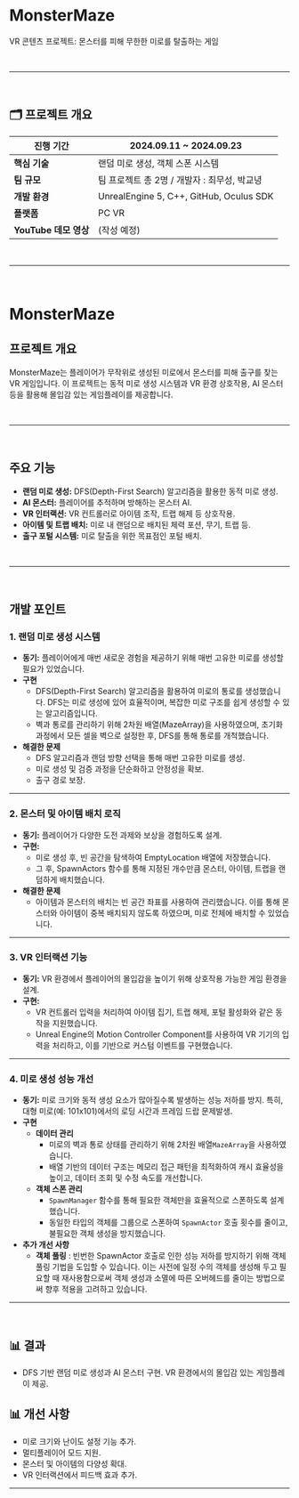 # MonsterMaze

VR 콘텐츠 프로젝트: 몬스터를 피해 무한한 미로를 탈출하는 게임

<br>

---

<br>

## 🗂️ **프로젝트 개요**

| **진행 기간**       | 2024.09.11 ~ 2024.09.23                |
|---------------------|---------------------------------------|
| **핵심 기술**       | 랜덤 미로 생성, 객체 스폰 시스템 |
| **팀 규모**       | 팀 프로젝트 총 2명 / 개발자 : 최무성, 박교녕 |
| **개발 환경**       | UnrealEngine 5, C++, GitHub, Oculus SDK |
| **플랫폼**          | PC VR                                 |
| **YouTube 데모 영상** | (작성 예정)                        |

<br>

---

<br>

# MonsterMaze

## 프로젝트 개요
MonsterMaze는 플레이어가 무작위로 생성된 미로에서 몬스터를 피해 출구를 찾는 VR 게임입니다. 이 프로젝트는 동적 미로 생성 시스템과 VR 환경 상호작용, AI 몬스터 등을 활용해 몰입감 있는 게임플레이를 제공합니다.

<br>

---

<br>

## 주요 기능
- **랜덤 미로 생성:** DFS(Depth-First Search) 알고리즘을 활용한 동적 미로 생성.
- **AI 몬스터:** 플레이어를 추적하며 방해하는 몬스터 AI.
- **VR 인터랙션:** VR 컨트롤러로 아이템 조작, 트랩 해제 등 상호작용.
- **아이템 및 트랩 배치:** 미로 내 랜덤으로 배치된 체력 포션, 무기, 트랩 등.
- **출구 포털 시스템:** 미로 탈출을 위한 목표점인 포털 배치.

<br>

---

<br>

## 개발 포인트

### 1. 랜덤 미로 생성 시스템
- **동기:** 플레이어에게 매번 새로운 경험을 제공하기 위해 매번 고유한 미로를 생성할 필요가 있었습니다.
- **구현**
  - DFS(Depth-First Search) 알고리즘을 활용하여 미로의 통로를 생성했습니다. DFS는 미로 생성에 있어 효율적이며, 복잡한 미로 구조를 쉽게 생성할 수 있는 알고리즘입니다.
  - 벽과 통로를 관리하기 위해 2차원 배열(MazeArray)을 사용하였으며, 초기화 과정에서 모든 셀을 벽으로 설정한 후, DFS를 통해 통로를 개척했습니다.
- **해결한 문제** 
  - DFS 알고리즘과 랜덤 방향 선택을 통해 매번 고유한 미로를 생성.
  - 미로 생성 및 검증 과정을 단순화하고 안정성을 확보.
  - 출구 경로 보장.
---

### 2. 몬스터 및 아이템 배치 로직
- **동기:** 플레이어가 다양한 도전 과제와 보상을 경험하도록 설계.
- **구현:**
  - 미로 생성 후, 빈 공간을 탐색하여 EmptyLocation 배열에 저장했습니다.
  - 그 후, SpawnActors 함수를 통해 지정된 개수만큼 몬스터, 아이템, 트랩을 랜덤하게 배치했습니다.
- **해결한 문제** 
  - 아이템과 몬스터의 배치는 빈 공간 좌표를 사용하여 관리했습니다. 이를 통해 몬스터와 아이템이 중복 배치되지 않도록 하였으며, 미로 전체에 배치할 수 있었습니다.

---

### 3. VR 인터랙션 기능
- **동기:** VR 환경에서 플레이어의 몰입감을 높이기 위해 상호작용 가능한 게임 환경을 설계.
- **구현:**
  - VR 컨트롤러 입력을 처리하여 아이템 집기, 트랩 해제, 포털 활성화와 같은 동작을 지원했습니다.
  - Unreal Engine의 Motion Controller Component를 사용하여 VR 기기의 입력을 처리하고, 이를 기반으로 커스텀 이벤트를 구현했습니다.

---

### 4. 미로 생성 성능 개선
- **동기:** 미로 크기와 동적 생성 요소가 많아질수록 발생하는 성능 저하를 방지. 특히, 대형 미로(예: 101x101)에서의 로딩 시간과 프레임 드랍 문제발생.
- **구현**
  - **데이터 관리**
    - 미로의 벽과 통로 상태를 관리하기 위해 2차원 배열`MazeArray`을 사용하였습니다.
    - 배열 기반의 데이터 구조는 메모리 접근 패턴을 최적화하여 캐시 효율성을 높이고, 데이터 조회 및 수정 속도를 개선합니다.
  - **객체 스폰 관리**
    - `SpawnManager` 함수를 통해 필요한 객체만을 효율적으로 스폰하도록 설계했습니다.
    - 동일한 타입의 객체를 그룹으로 스폰하여 `SpawnActor` 호출 횟수를 줄이고, 불필요한 객체 생성을 방지했습니다.
- **추가 개선 사항**
  - **객체 풀링** : 빈번한 SpawnActor 호출로 인한 성능 저하를 방지하기 위해 객체 풀링 기법을 도입할 수 있습니다. 이는 사전에 일정 수의 객체를 생성해 두고 필요할 때 재사용함으로써 객체 생성과 소멸에 따른 오버헤드를 줄이는 방법으로써 향후 적용을 고려하고 있습니다.

---

<br>

## 📊 결과
- DFS 기반 랜덤 미로 생성과 AI 몬스터 구현. VR 환경에서의 몰입감 있는 게임플레이 제공.

## 📊 개선 사항
- 미로 크기와 난이도 설정 기능 추가.
- 멀티플레이어 모드 지원.
- 몬스터 및 아이템의 다양성 확대.
- VR 인터랙션에서 피드백 효과 추가.

---
